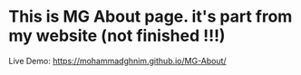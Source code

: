 # This is MG About page. it's part from my website (not finished !!!)

Live Demo:
https://mohammadghnim.github.io/MG-About/
